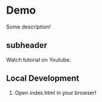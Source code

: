 # Demo

Some description!

## subheader

Watch tutorial on Youtube.

## Local Development

1. Open index.html in your browser!